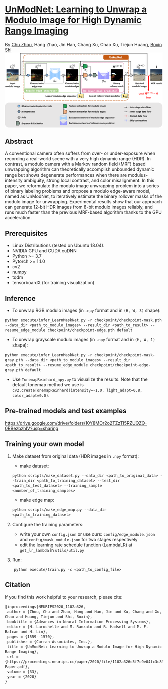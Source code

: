 # [UnModNet: Learning to Unwrap a Modulo Image for High Dynamic Range Imaging](https://proceedings.neurips.cc/paper/2020/file/1102a326d5f7c9e04fc3c89d0ede88c9-Paper.pdf)

By [Chu Zhou](https://fourson.github.io/), Hang Zhao, Jin Han, Chang Xu, Chao Xu, Tiejun Huang, [Boxin Shi](http://ci.idm.pku.edu.cn/)
![Network](Network.png)

## Abstract
A conventional camera often suffers from over- or under-exposure when recording a real-world scene with a very high dynamic range (HDR). In contrast, a modulo camera with a Markov random field (MRF) based unwrapping algorithm can theoretically accomplish unbounded dynamic range but shows degenerate performances when there are modulus-intensity ambiguity, strong local contrast, and color misalignment. In this paper, we reformulate the modulo image unwrapping problem into a series of binary labeling problems and propose a modulo edge-aware model, named as UnModNet, to iteratively estimate the binary rollover masks of the modulo image for unwrapping. Experimental results show that our approach can generate 12-bit HDR images from 8-bit modulo images reliably, and runs much faster than the previous MRF-based algorithm thanks to the GPU acceleration.
## Prerequisites

* Linux Distributions (tested on Ubuntu 18.04).
* NVIDIA GPU and CUDA cuDNN
* Python >= 3.7
* Pytorch >= 1.1.0
* cv2
* numpy
* tqdm
* tensorboardX (for training visualization)

## Inference

* To unwrap RGB modulo images (in `.npy` format and in `(H, W, 3)` shape):
```
python execute/infer_LearnMaskNet.py -r checkpoint/checkpoint-mask.pth --data_dir <path_to_modulo_images> --result_dir <path_to_result> --resume_edge_module checkpoint/checkpoint-edge.pth default
```

* To unwrap grayscale modulo images (in `.npy` format and in `(H, W, 1)` shape):
```
python execute/infer_LearnMaskNet.py -r checkpoint/checkpoint-mask-gray.pth --data_dir <path_to_modulo_images> --result_dir <path_to_result> --resume_edge_module checkpoint/checkpoint-edge-gray.pth default
```

* Use `TonemapReinhard_npy.py` to visualize the results. Note that the default tonemap method we use is `cv2.createTonemapReinhard(intensity=-1.0, light_adapt=0.8, color_adapt=0.0)`.

## Pre-trained models and test examples

https://drive.google.com/drive/folders/10Y8MOr2o2TZzTI5RZUQZQ-0RBezbzhIV?usp=sharing

## Training your own model

1. Make dataset from original data (HDR images in `.npy` format):
    * make dataset:
    ```
    python scripts/make_dataset.py --data_dir <path_to_original_data> --train_dir <path_to_training_dataset> --test_dir <path_to_test_dataset> --training_sample <number_of_training_samples>
    ```
    * make edge map:
    ```
    python scripts/make_edge_map.py --data_dir <path_to_training_dataset>
    ```

2. Configure the training parameters:
    * write your own `config.json` or use ours: `config/edge_module.json` and `config/mask_module.json` for two stages respectively
    * edit the learning rate schedule function (LambdaLR) at `get_lr_lambda` in `utils/util.py`

3. Run:
```
    python execute/train.py -c <path_to_config_file>
```

## Citation

If you find this work helpful to your research, please cite:
```
@inproceedings{NEURIPS2020_1102a326,
 author = {Zhou, Chu and Zhao, Hang and Han, Jin and Xu, Chang and Xu, Chao and Huang, Tiejun and Shi, Boxin},
 booktitle = {Advances in Neural Information Processing Systems},
 editor = {H. Larochelle and M. Ranzato and R. Hadsell and M. F. Balcan and H. Lin},
 pages = {1559--1570},
 publisher = {Curran Associates, Inc.},
 title = {UnModNet: Learning to Unwrap a Modulo Image for High Dynamic Range Imaging},
 url = {https://proceedings.neurips.cc/paper/2020/file/1102a326d5f7c9e04fc3c89d0ede88c9-Paper.pdf},
 volume = {33},
 year = {2020}
}
```
